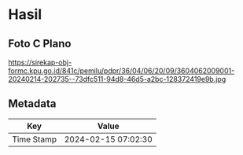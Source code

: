 # Hasil

## Foto C Plano

https://sirekap-obj-formc.kpu.go.id/841c/pemilu/pdpr/36/04/06/20/09/3604062009001-20240214-202735--73dfc511-94d8-46d5-a2bc-128372419e9b.jpg


## Metadata

| Key        | Value               |
| ---------- | ------------------- |
| Time Stamp | 2024-02-15 07:02:30 |



